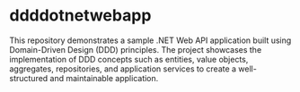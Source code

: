 # ddddotnetwebapp
This repository demonstrates a sample .NET Web API application built using Domain-Driven Design (DDD) principles. The project showcases the implementation of DDD concepts such as entities, value objects, aggregates, repositories, and application services to create a well-structured and maintainable application.
